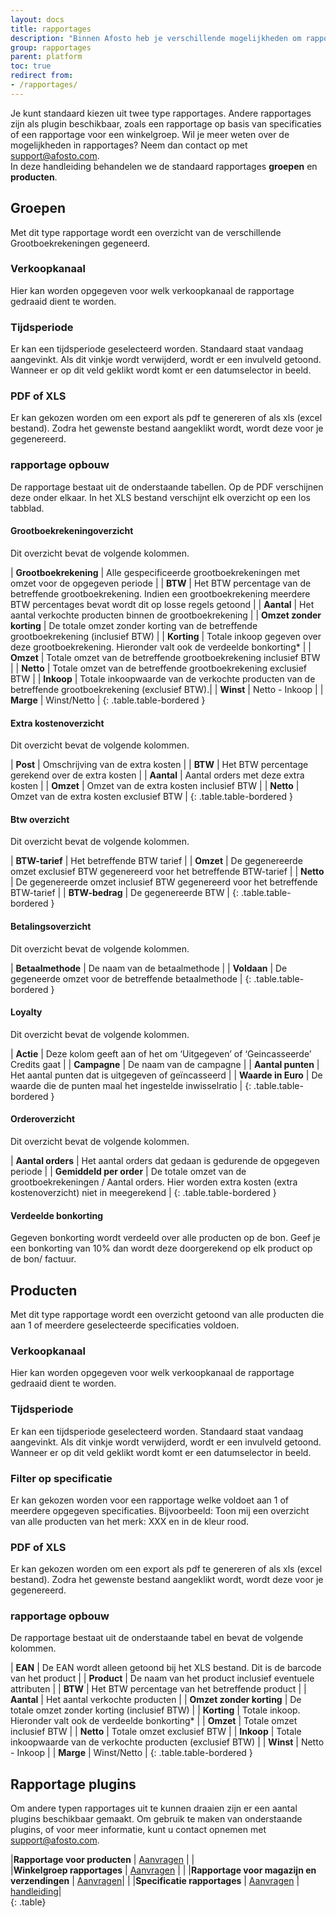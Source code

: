 ```yaml
---
layout: docs
title: rapportages
description: "Binnen Afosto heb je verschillende mogelijkheden om rapportages uit te draaien."
group: rapportages
parent: platform
toc: true
redirect from:
- /rapportages/
---
```


Je kunt standaard kiezen uit twee type rapportages. Andere rapportages zijn als plugin beschikbaar, zoals een rapportage op basis van specificaties of een rapportage voor een winkelgroep. Wil je meer weten over de mogelijkheden in rapportages? Neem dan contact op met [support@afosto.com](mailto:support@afosto.com?subject=Aanvraag%20uitgebruide%20Facebook%20implementatie&amp;body=Ik%20wil%20graag%20meer%20weten%20over%20de%20rapportage%20plugins).  
In deze handleiding behandelen we de standaard rapportages **groepen** en **producten**.

## Groepen
Met dit type rapportage wordt een overzicht van de verschillende Grootboekrekeningen gegeneerd.

### Verkoopkanaal
Hier kan worden opgegeven voor welk verkoopkanaal de rapportage gedraaid dient te worden.

### Tijdsperiode
Er kan een tijdsperiode geselecteerd worden. Standaard staat vandaag aangevinkt. Als dit vinkje wordt verwijderd, wordt er een invulveld getoond. Wanneer er op dit veld geklikt wordt komt er een datumselector in beeld. 

### PDF of XLS
Er kan gekozen worden om een export als pdf te genereren of als xls (excel bestand). Zodra het gewenste bestand aangeklikt wordt, wordt deze voor je gegenereerd. 

### rapportage opbouw
De rapportage bestaat uit de onderstaande tabellen. Op de PDF verschijnen deze onder elkaar. In het XLS bestand verschijnt elk overzicht op een los tabblad. 

#### Grootboekrekeningoverzicht
Dit overzicht bevat de volgende kolommen.

| **Grootboekrekening** | Alle gespecificeerde grootboekrekeningen met omzet voor de opgegeven periode |
| **BTW** | Het BTW percentage van de betreffende grootboekrekening. Indien een grootboekrekening meerdere BTW percentages bevat wordt dit op losse regels getoond |
| **Aantal** | Het aantal verkochte producten binnen de grootboekrekening | 
| **Omzet zonder korting** | De totale omzet zonder korting van de betreffende grootboekrekening (inclusief BTW) |
| **Korting** | Totale inkoop gegeven over deze grootboekrekening. Hieronder valt ook de verdeelde bonkorting* |
| **Omzet** | Totale omzet van de betreffende grootboekrekening inclusief BTW |
| **Netto** | Totale omzet van de betreffende grootboekrekening exclusief BTW |
| **Inkoop** | Totale inkoopwaarde van de verkochte producten van de betreffende grootboekrekening (exclusief BTW).|
| **Winst** | Netto - Inkoop |
| **Marge** | Winst/Netto | 
{: .table.table-bordered }

#### Extra kostenoverzicht
Dit overzicht bevat de volgende kolommen.

| **Post** | Omschrijving van de extra kosten |
| **BTW** | Het BTW percentage gerekend over de extra kosten |
| **Aantal** | Aantal orders met deze extra kosten |
| **Omzet** | Omzet van de extra kosten inclusief BTW |
| **Netto** | Omzet van de extra kosten exclusief BTW |
{: .table.table-bordered }

#### Btw overzicht
Dit overzicht bevat de volgende kolommen.

| **BTW-tarief** | Het betreffende BTW tarief |
| **Omzet** | De gegenereerde omzet exclusief BTW gegenereerd voor het betreffende BTW-tarief |
| **Netto** | De gegenereerde omzet  inclusief BTW gegenereerd voor het betreffende BTW-tarief |
| **BTW-bedrag** | De gegenereerde BTW |
{: .table.table-bordered }

#### Betalingsoverzicht
Dit overzicht bevat de volgende kolommen.

| **Betaalmethode** | De naam van de betaalmethode |
| **Voldaan** | De gegeneerde omzet voor de betreffende betaalmethode |
{: .table.table-bordered }

#### Loyalty
Dit overzicht bevat de volgende kolommen.

| **Actie** | Deze kolom geeft aan of het om ‘Uitgegeven’ of ‘Geincasseerde’ Credits gaat |
| **Campagne** | De naam van de campagne |
| **Aantal punten** | Het aantal punten dat is uitgegeven of geïncasseerd |
| **Waarde in Euro** | De waarde die de punten maal het ingestelde inwisselratio |
{: .table.table-bordered }

#### Orderoverzicht
Dit overzicht bevat de volgende kolommen.

| **Aantal orders** | Het aantal orders dat gedaan is gedurende de opgegeven periode |
| **Gemiddeld per order** | De totale omzet van de grootboekrekeningen / Aantal orders. Hier worden extra kosten (extra kostenoverzicht) niet in meegerekend |
{: .table.table-bordered } 

#### Verdeelde bonkorting
Gegeven bonkorting wordt verdeeld over alle producten op de bon. Geef je een bonkorting van 10% dan wordt deze doorgerekend op elk product op de bon/ factuur. 

## Producten
Met dit type rapportage wordt een overzicht getoond van alle producten die aan 1 of meerdere geselecteerde specificaties voldoen.

### Verkoopkanaal
Hier kan worden opgegeven voor welk verkoopkanaal de rapportage gedraaid dient te worden.

### Tijdsperiode
Er kan een tijdsperiode geselecteerd worden. Standaard staat vandaag aangevinkt. Als dit vinkje wordt verwijderd, wordt er een invulveld getoond. Wanneer er op dit veld geklikt wordt komt er een datumselector in beeld. 

### Filter op specificatie
Er kan gekozen worden voor een rapportage welke voldoet aan 1 of meerdere opgegeven specificaties. Bijvoorbeeld: Toon mij een overzicht van alle producten van het merk: XXX en in de kleur rood. 

### PDF of XLS
Er kan gekozen worden om een export als pdf te genereren of als xls (excel bestand). Zodra het gewenste bestand aangeklikt wordt, wordt deze voor je gegenereerd. 

### rapportage opbouw
De rapportage bestaat uit de onderstaande tabel en bevat de volgende kolommen.

| **EAN** | De EAN wordt alleen getoond bij het XLS bestand. Dit is de barcode van het product |
| **Product** | De naam van het product inclusief eventuele attributen |
| **BTW** | Het BTW percentage van het betreffende product |
| **Aantal**  | Het aantal verkochte producten |
| **Omzet zonder korting** | De totale omzet zonder korting (inclusief BTW) |
| **Korting** | Totale inkoop. Hieronder valt ook de verdeelde bonkorting* |
| **Omzet** | Totale omzet inclusief BTW |
| **Netto** | Totale omzet exclusief BTW |
| **Inkoop** | Totale inkoopwaarde van de verkochte producten (exclusief BTW) |
| **Winst** | Netto - Inkoop |
| **Marge** | Winst/Netto |
{: .table.table-bordered }


## Rapportage plugins
Om andere typen rapportages uit te kunnen draaien zijn er een aantal plugins beschikbaar gemaakt. Om gebruik te maken van onderstaande plugins, of voor meer informatie, kunt u contact opnemen met [support@afosto.com](mailto:support@afosto.com?subject=Aanvraag%20plugin&amp;body=Ik%20wil%20graag%20meer%20weten%20over%20de%20rapportage%20plugins).

|**Rapportage voor producten** | [Aanvragen](mailto:support@afosto.com?subject=Aanvraag%20plugin&amp;body=Ik%20wil%20graag%20gebruik%20maken%20van%20de%20Rapportage%20voor%20producten%20plugin) | |  
|**Winkelgroep rapportages** | [Aanvragen](mailto:support@afosto.com?subject=Aanvraag%20plugin&amp;body=Ik%20wil%20graag%20gebruik%20maken%20van%20de%20Winkelgroep%20rapportages%20plugin) | |
|**Rapportage voor magazijn en verzendingen** | [Aanvragen](mailto:support@afosto.com?subject=Aanvraag%20plugin&amp;body=Ik%20wil%20graag%20gebruik%20maken%20van%20de%20Rapportage%20voor%20magazijn%20en%20verzendingen%20plugin)| |
|**Specificatie rapportages** | [Aanvragen](mailto:support@afosto.com?subject=Aanvraag%20plugin&amp;body=Ik%20wil%20graag%20gebruik%20maken%20van%20de%20Specificatie%20rapportages%20plugin) | [handleiding]({site_url}/plugins/specificatie-rapportages)|  
{: .table}
